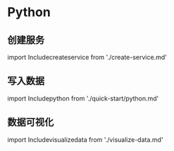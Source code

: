 # Python

## 创建服务
import Includecreateservice from './create-service.md' 

<Includecreateservice/>

## 写入数据
import Includepython from './quick-start/python.md' 

<Includepython/>

## 数据可视化
import Includevisualizedata from './visualize-data.md' 

<Includevisualizedata/>
